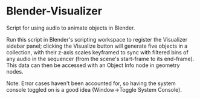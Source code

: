 # Blender-Visualizer
Script for using audio to animate objects in Blender.

Run this script in Blender's scripting workspace to register the Visualizer sidebar panel; clicking the Visualize button will generate five objects in a collection, with their z-axis scales keyframed to sync with filtered bins of any audio in the sequencer (from the scene's start-frame to its end-frame). This data can then be accessed with an Object Info node in geometry nodes.

Note: Error cases haven't been accounted for, so having the system console toggled on is a good idea (Window->Toggle System Console).